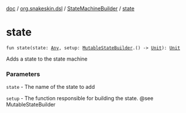 [doc](../../index.md) / [org.snakeskin.dsl](../index.md) / [StateMachineBuilder](index.md) / [state](./state.md)

# state

`fun state(state: `[`Any`](https://kotlinlang.org/api/latest/jvm/stdlib/kotlin/-any/index.html)`, setup: `[`MutableStateBuilder`](../-mutable-state-builder/index.md)`.() -> `[`Unit`](https://kotlinlang.org/api/latest/jvm/stdlib/kotlin/-unit/index.html)`): `[`Unit`](https://kotlinlang.org/api/latest/jvm/stdlib/kotlin/-unit/index.html)

Adds a state to the state machine

### Parameters

`state` - The name of the state to add

`setup` - The function responsible for building the state.  @see MutableStateBuilder
